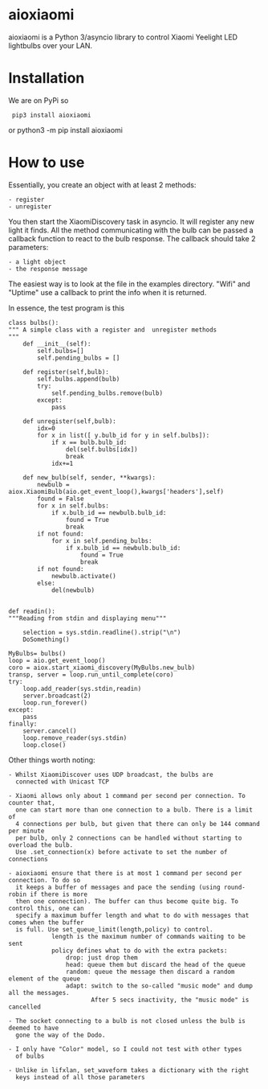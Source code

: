 # aioxiaomi

aioxiaomi is a Python 3/asyncio library to control Xiaomi Yeelight LED lightbulbs over your LAN.

# Installation

We are on PyPi so

     pip3 install aioxiaomi
or
     python3 -m pip install aioxiaomi



# How to use

Essentially, you create an object with at least 2 methods:

    - register
    - unregister

You then start the XiaomiDiscovery task in asyncio. It will register any new light it finds.
All the method communicating with the bulb can be passed a callback function to react to
the bulb response. The callback should take 2 parameters:

    - a light object
    - the response message


The easiest way is to look at the file in the examples directory. "Wifi" and "Uptime" use
a callback to print the info when it is returned.


In essence, the test program is this

    class bulbs():
    """ A simple class with a register and  unregister methods
    """
        def __init__(self):
            self.bulbs=[]
            self.pending_bulbs = []

        def register(self,bulb):
            self.bulbs.append(bulb)
            try:
                self.pending_bulbs.remove(bulb)
            except:
                pass

        def unregister(self,bulb):
            idx=0
            for x in list([ y.bulb_id for y in self.bulbs]):
                if x == bulb.bulb_id:
                    del(self.bulbs[idx])
                    break
                idx+=1

        def new_bulb(self, sender, **kwargs):
            newbulb = aiox.XiaomiBulb(aio.get_event_loop(),kwargs['headers'],self)
            found = False
            for x in self.bulbs:
                if x.bulb_id == newbulb.bulb_id:
                    found = True
                    break
            if not found:
                for x in self.pending_bulbs:
                    if x.bulb_id == newbulb.bulb_id:
                        found = True
                        break
            if not found:
                newbulb.activate()
            else:
                del(newbulb)


    def readin():
    """Reading from stdin and displaying menu"""

        selection = sys.stdin.readline().strip("\n")
        DoSomething()

    MyBulbs= bulbs()
    loop = aio.get_event_loop()
    coro = aiox.start_xiaomi_discovery(MyBulbs.new_bulb)
    transp, server = loop.run_until_complete(coro)
    try:
        loop.add_reader(sys.stdin,readin)
        server.broadcast(2)
        loop.run_forever()
    except:
        pass
    finally:
        server.cancel()
        loop.remove_reader(sys.stdin)
        loop.close()


Other things worth noting:

    - Whilst XiaomiDiscover uses UDP broadcast, the bulbs are
      connected with Unicast TCP

    - Xiaomi allows only about 1 command per second per connection. To counter that,
      one can start more than one connection to a bulb. There is a limit of
      4 connections per bulb, but given that there can only be 144 command per minute
      per bulb, only 2 connections can be handled without starting to overload the bulb.
      Use .set_connection(x) before activate to set the number of connections

    - aioxiaomi ensure that there is at most 1 command per second per connection. To do so
      it keeps a buffer of messages and pace the sending (using round-robin if there is more
      then one connection). The buffer can thus become quite big. To control this, one can
      specify a maximum buffer length and what to do with messages that comes when the buffer
      is full. Use set_queue_limit(length,policy) to control.
                length is the maximum number of commands waiting to be sent
                policy defines what to do with the extra packets:
                    drop: just drop them
                    head: queue them but discard the head of the queue
                    random: queue the message then discard a random element of the queue
                    adapt: switch to the so-called "music mode" and dump all the messages.
                           After 5 secs inactivity, the "music mode" is cancelled

    - The socket connecting to a bulb is not closed unless the bulb is deemed to have
      gone the way of the Dodo.

    - I only have "Color" model, so I could not test with other types
      of bulbs

    - Unlike in lifxlan, set_waveform takes a dictionary with the right
      keys instead of all those parameters
